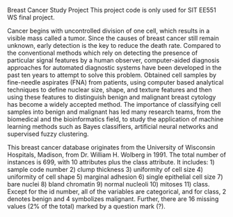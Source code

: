 Breast Cancer Study Project
This project code is only used for SIT EE551 WS final project.

Cancer begins with uncontrolled division of one cell,
which results in a visible mass called a tumor. Since
the causes of breast cancer still remain unknown,
early detection is the key to reduce the death rate.
Compared to the conventional methods which rely on
detecting the presence of particular signal features by
a human observer, computer-aided diagnosis
approaches for automated diagnostic systems have
been developed in the past ten years to attempt to
solve this problem. Obtained cell samples by
fine-needle aspirates (FNA) from patients, using
computer based analytical techniques to define
nuclear size, shape, and texture features and then
using these features to distinguish benign and
malignant breast cytology has become a widely
accepted method.
The importance of classifying cell samples into
benign and malignant has led many research teams,
from the biomedical and the bioinformatics field, to
study the application of machine learning methods
such as Bayes classifiers, artificial neural networks
and supervised fuzzy clustering.

This breast cancer database originates from the
University of Wisconsin Hospitals, Madison, from Dr.
William H. Wolberg in 1991. The total number of
instances is 699, with 10 attributes plus the class
attribute. It includes: 1) sample code number 2) clump
thickness 3) uniformity of cell size 4) uniformity of
cell shape 5) marginal adhesion 6) single epithelial
cell size 7) bare nuclei 8) bland chromatin 9) normal
nucleoli 10) mitoses 11) class. Except for the id
number, all of the variables are categorical, and for
class, 2 denotes benign and 4 symbolizes malignant.
Further, there are 16 missing values (2% of the total)
marked by a question mark (?).
